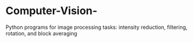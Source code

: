 # Computer-Vision-
Python programs for image processing tasks: intensity reduction, filtering, rotation, and block averaging
